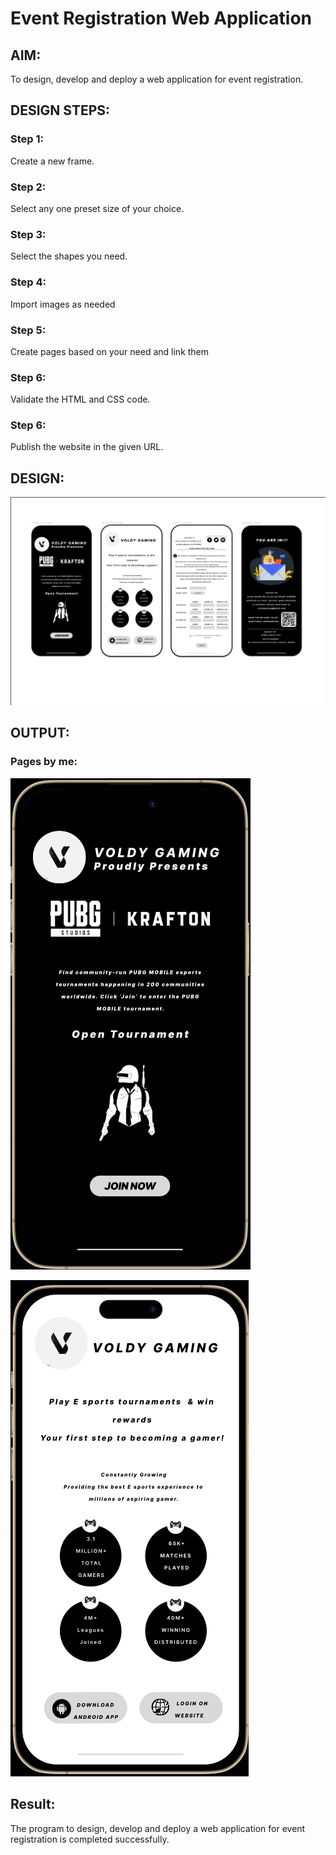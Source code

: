 # Event Registration Web Application

## AIM:
To design, develop and deploy a web application for event registration.

## DESIGN STEPS:

### Step 1:

Create a new frame.

### Step 2:

Select any one preset size of your choice.

### Step 3:

Select the shapes you need.

### Step 4:

Import images as needed

### Step 5:

Create pages based on your need and link them

### Step 6:

Validate the HTML and CSS code.

### Step 6:

Publish the website in the given URL.

## DESIGN:

![output](/Screenshot_20230128_052242.png)

## OUTPUT:

### Pages by me:

![output](/Screenshot_20230128_052549.png)

![output](/Screenshot_20230128_052556.png)

## Result:

The program to design, develop and deploy a web application for event registration is completed successfully.
